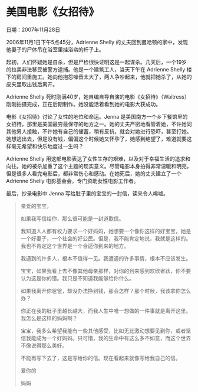 # 美国电影《女招待》

日期：2007年11月28日

2006年11月1日下午5点45分，Adrienne Shelly 的丈夫回到曼哈顿的家中，发现他妻子的尸体吊在浴室里挂浴帘的杆子上。

起初，人们怀疑她是自杀，但是尸检很快证明这是一起谋杀。几天后，一个19岁的拉美非法移民被警方逮捕。他是一个建筑工人，当天下午在 Adrienne Shelly 楼下的房间里施工。她向他抱怨噪音太大了，两人争吵起来，他就把她杀了，从她的皮夹里取出钱后离开。

Adrienne Shelly 死时刚满40岁，她自编自导自演的电影《女招待》（Waitress）刚刚拍摄完成，正在后期制作。她没能活着看到她的电影大获成功。

电影《女招待》讨论了女性的地位和命运。Jenna 是美国南方一个乡下餐馆里的女招待，那里是美国最穷最保守的地方之一。她的丈夫严密地看管着她，不许她同其他男人接触，不许她有自己的储蓄，稍有反抗，就会对她进行恐吓，甚至打她。她想逃出去，但是没有钱，偏偏这个时候她又怀孕了，她感到绝望了，难道就要这样毫无希望和快乐地度过一生吗？

Adrienne Shelly 用这部电影表达了女性生存的艰难，以及对于幸福生活的追求和向往。她的被杀加重了这个主题的现实意义。尽管电影本身拍得非常温暖和明亮，但是很多人看完电影后，都非常伤心和感动。在她死后，她的丈夫建立了一个 Adrienne Shelly 电影基金会，专门资助女性电影工作者。

最后，抄录电影中 Jenna 写给肚子里的宝宝的一封信，读来令人唏嘘。

> 亲爱的宝宝，
>
> 如果我写信给你，那么很可能是一封道歉信。
>
> 我知道人人都有权力要求一个好妈妈，她想要一个像你这样的好宝宝，她是一个好妻子，一个社会的好公民。但是，我不能肯定地说，我就是这样的。我也不肯定这个世界是一个合适你到来的地方。
>
> 我遇到的许多人，根本不值得一见。我遭遇的许多事情，根本不应该发生。
>
> 宝宝，如果我看上去不像其他母亲那样，对你的到来感到欢欣雀跃，你不要认为这是你的错。我只是不知道我能够给你什么。
>
> 如果我离开你爸爸，却没办法挣到钱，那会怎样？那个时候，我该拿你怎么办？
>
> 你正在我的肚子里越长越大，而我人生中唯一想做的一件事就是离开这里。我怎么是这样的妈妈啊？
>
> 宝宝，我多么希望我能有一些其他感受，比如无比激动想要见到你，或者坚信我能成为一个好妈妈。只可惜，我的生命中有这么多不如意，而这个世界不像说得那么美好。
>
> 不能再写下去了，这是写给你的信。现在看起来就像写给我自己的信。
>
> 爱你的
>
> 妈妈

